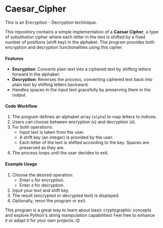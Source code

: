 # Caesar_Cipher
This is an Encryption - Decryption techinique.

This repository contains a simple implementation of a **Caesar Cipher**, a type of substitution cipher where each letter in the text is shifted by a fixed number of positions (shift key) in the alphabet. The program provides both encryption and decryption functionalities using this cipher.

#### Features
- **Encryption**: Converts plain text into a ciphered text by shifting letters forward in the alphabet.
- **Decryption**: Reverses the process, converting ciphered text back into plain text by shifting letters backward.
- Handles spaces in the input text gracefully by preserving them in the output.

#### Code Workflow
1. The program defines an alphabet array (`alpha`) to map letters to indices.
2. Users can choose between encryption (`e`) and decryption (`d`).
3. For both operations:
   - Input text is taken from the user.
   - A shift key (an integer) is provided by the user.
   - Each letter of the text is shifted according to the key. Spaces are preserved as they are.
4. The process loops until the user decides to exit.

#### Example Usage
1. Choose the desired operation:
   - Enter `e` for encryption.
   - Enter `d` for decryption.
2. Input your text and shift key.
3. The result (encrypted or decrypted text) is displayed.
4. Optionally, rerun the program or exit.

This program is a great way to learn about basic cryptographic concepts and explore Python's string manipulation capabilities! Feel free to enhance it or adapt it for your own projects. 😊
